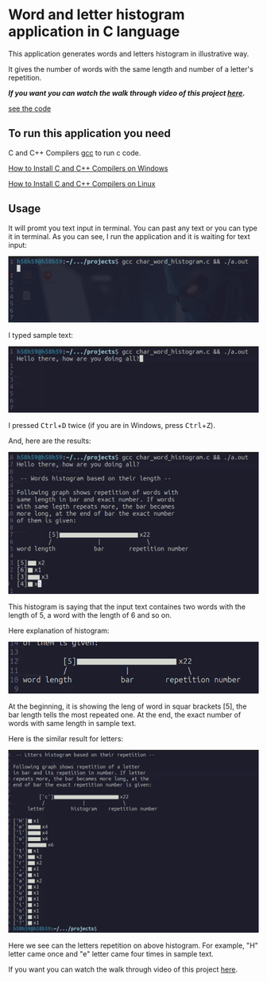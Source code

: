 # Word and letter histogram application in C language

This application generates words and letters histogram in illustrative way.

It gives the number of words with the same length and number of a letter's repetition.

***If you want you can watch the walk through video of this project [here](https://github.com/AbdulxaqDev/c-learn/blob/main/the_c_prog_lang/projects/char_word_histogram.c).***

[see the code](https://github.com/AbdulxaqDev/c-learn/blob/main/the_c_prog_lang/projects/char_word_histogram.c)

## To run this application you need

C and C++ Compilers [gcc](https://www.freecodecamp.org/news/what-is-a-compiler-in-c/) to run c code.

[How to Install C and C++ Compilers on Windows](https://www.freecodecamp.org/news/how-to-install-c-and-cpp-compiler-on-windows/)

[How to Install C and C++ Compilers on Linux](https://linuxconfig.org/how-to-install-g-the-c-compiler-on-ubuntu-18-04-bionic-beaver-linux)


## Usage

It will promt you text input in terminal. You can past any text or you can type it in terminal.
As you can see, I run the application and it is waiting for text input:

![waiting for text input image](./images/waiting_text.png)

I typed sample text:

![sample input text](./images/input_text.png)

I pressed <kbd>Ctrl</kbd>+<kbd>D</kbd> twice (if you are in Windows, press <kbd>Ctrl</kbd>+<kbd>Z</kbd>).

And, here are the results:

![word histogram](./images/word_histogram.png)

This histogram is saying that the input text containes two words with the length of 5, a word with the length of 6 and so on.

Here explanation of histogram:

![histogram description](./images/histogram.png)

At the beginning, it is showing the leng of word in squar brackets [5], the bar length tells the most repeated one. At the end, the exact number of words with same length in sample text.

Here is the similar result for letters:

![letter histogram](./images/letter_histpgram.png)

Here we see can the letters repetition on above histogram. For example, "H" letter came once and "e" letter came four times in sample text.


If you want you can watch the walk through video of this project [here](https://github.com/AbdulxaqDev/c-learn/blob/main/the_c_prog_lang/projects/char_word_histogram.c).








